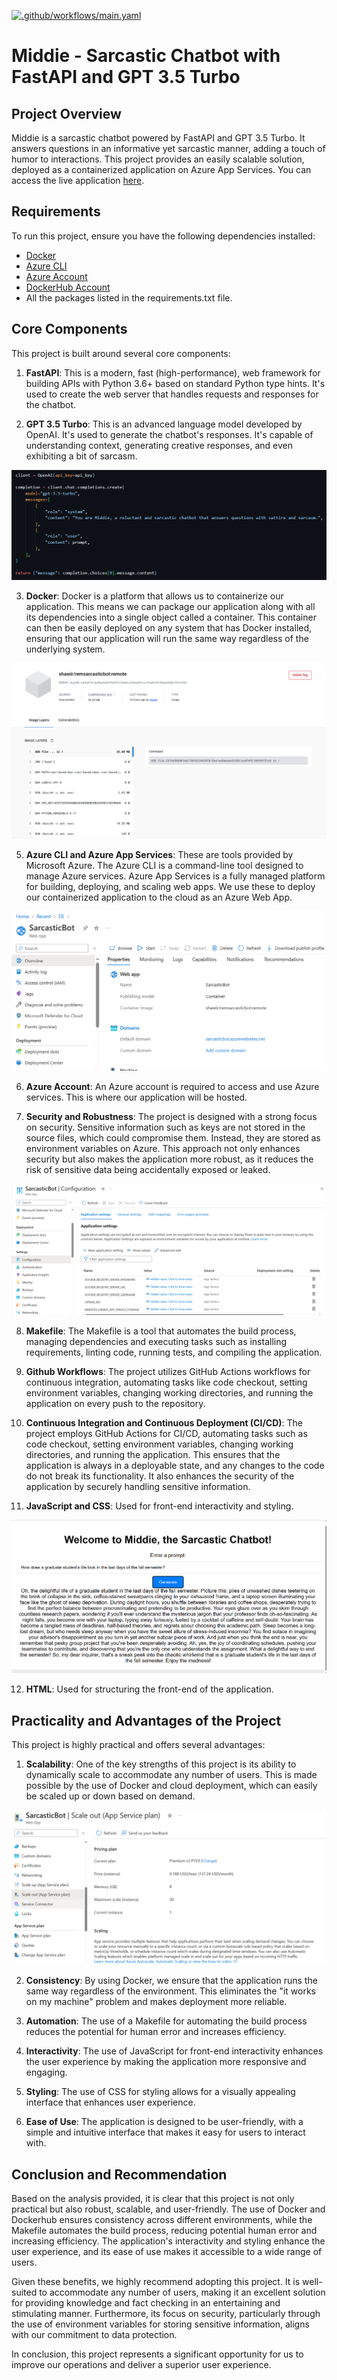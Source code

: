 [![.github/workflows/main.yaml](https://github.com/osama-shawir/OpenAIWebApp/actions/workflows/main.yaml/badge.svg)](https://github.com/osama-shawir/OpenAIWebApp/actions/workflows/main.yaml)

# Middie - Sarcastic Chatbot with FastAPI and GPT 3.5 Turbo

## Project Overview

Middie is a sarcastic chatbot powered by FastAPI and GPT 3.5 Turbo. It answers questions in an informative yet sarcastic manner, adding a touch of humor to interactions. This project provides an easily scalable solution, deployed as a containerized application on Azure App Services. You can access the live application [here](https://sarcasticbot.azurewebsites.net/).

## Requirements

To run this project, ensure you have the following dependencies installed:

- [Docker](https://www.docker.com/get-started)
- [Azure CLI](https://docs.microsoft.com/en-us/cli/azure/install-azure-cli)
- [Azure Account](https://azure.microsoft.com/en-us/free/)
- [DockerHub Account](https://hub.docker.com/signup)
- All the packages listed in the requirements.txt file.


## Core Components

This project is built around several core components:

1. **FastAPI**: This is a modern, fast (high-performance), web framework for building APIs with Python 3.6+ based on standard Python type hints. It's used to create the web server that handles requests and responses for the chatbot.

2. **GPT 3.5 Turbo**: This is an advanced language model developed by OpenAI. It's used to generate the chatbot's responses. It's capable of understanding context, generating creative responses, and even exhibiting a bit of sarcasm.

![Alt text](imgs/image.png)

3. **Docker**: Docker is a platform that allows us to containerize our application. This means we can package our application along with all its dependencies into a single object called a container. This container can then be easily deployed on any system that has Docker installed, ensuring that our application will run the same way regardless of the underlying system.

![Alt text](imgs/image-1.png)

5. **Azure CLI and Azure App Services**: These are tools provided by Microsoft Azure. The Azure CLI is a command-line tool designed to manage Azure services. Azure App Services is a fully managed platform for building, deploying, and scaling web apps. We use these to deploy our containerized application to the cloud as an Azure Web App.

![Alt text](imgs/image-2.png)

6. **Azure Account**: An Azure account is required to access and use Azure services. This is where our application will be hosted.

7. **Security and Robustness**: The project is designed with a strong focus on security. Sensitive information such as keys are not stored in the source files, which could compromise them. Instead, they are stored as environment variables on Azure. This approach not only enhances security but also makes the application more robust, as it reduces the risk of sensitive data being accidentally exposed or leaked.

![Alt text](imgs/image-4.png)

8.  **Makefile**: The Makefile is a tool that automates the build process, managing dependencies and executing tasks such as installing requirements, linting code, running tests, and compiling the application.

9.  **Github Workflows**: The project utilizes GitHub Actions workflows for continuous integration, automating tasks like code checkout, setting environment variables, changing working directories, and running the application on every push to the repository.

10. **Continuous Integration and Continuous Deployment (CI/CD)**: The project employs GitHub Actions for CI/CD, automating tasks such as code checkout, setting environment variables, changing working directories, and running the application. This ensures that the application is always in a deployable state, and any changes to the code do not break its functionality. It also enhances the security of the application by securely handling sensitive information.

11. **JavaScript and CSS**: Used for front-end interactivity and styling.

![Alt text](imgs/image-5.png)

12. **HTML**: Used for structuring the front-end of the application.


## Practicality and Advantages of the Project

This project is highly practical and offers several advantages:

1. **Scalability**: One of the key strengths of this project is its ability to dynamically scale to accommodate any number of users. This is made possible by the use of Docker and cloud deployment, which can easily be scaled up or down based on demand.

![Alt text](imgs/image-3.png)

2. **Consistency**: By using Docker, we ensure that the application runs the same way regardless of the environment. This eliminates the "it works on my machine" problem and makes deployment more reliable.

3. **Automation**: The use of a Makefile for automating the build process reduces the potential for human error and increases efficiency.

4. **Interactivity**: The use of JavaScript for front-end interactivity enhances the user experience by making the application more responsive and engaging.

5. **Styling**: The use of CSS for styling allows for a visually appealing interface that enhances user experience.

6. **Ease of Use**: The application is designed to be user-friendly, with a simple and intuitive interface that makes it easy for users to interact with.

## Conclusion and Recommendation

Based on the analysis provided, it is clear that this project is not only practical but also robust, scalable, and user-friendly. The use of Docker and Dockerhub ensures consistency across different environments, while the Makefile automates the build process, reducing potential human error and increasing efficiency. The application's interactivity and styling enhance the user experience, and its ease of use makes it accessible to a wide range of users.

Given these benefits, we highly recommend adopting this project. It is well-suited to accommodate any number of users, making it an excellent solution for providing knowledge and fact checking in an entertaining and stimulating manner. Furthermore, its focus on security, particularly through the use of environment variables for storing sensitive information, aligns with our commitment to data protection.

In conclusion, this project represents a significant opportunity for us to improve our operations and deliver a superior user experience.